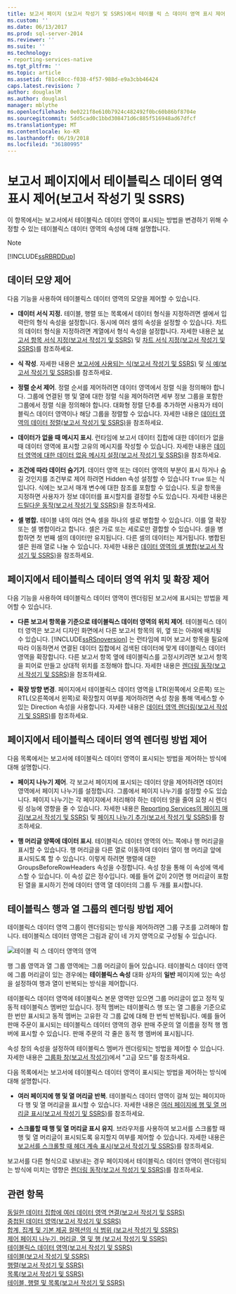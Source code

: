 ```yaml
---
title: 보고서 페이지 (보고서 작성기 및 SSRS)에서 테이블 릭 스 데이터 영역 표시 제어 | Microsoft Docs
ms.custom: ''
ms.date: 06/13/2017
ms.prod: sql-server-2014
ms.reviewer: ''
ms.suite: ''
ms.technology:
- reporting-services-native
ms.tgt_pltfrm: ''
ms.topic: article
ms.assetid: f81c48cc-f038-4f57-988d-e9a3cbb46424
caps.latest.revision: 7
author: douglaslM
ms.author: douglasl
manager: mblythe
ms.openlocfilehash: 0e0221f8e610b7924c482492f0bc60b86bf8704e
ms.sourcegitcommit: 5dd5cad0c1bbd308471d6c885f516948ad67dfcf
ms.translationtype: MT
ms.contentlocale: ko-KR
ms.lasthandoff: 06/19/2018
ms.locfileid: "36180995"
---
```

# <a name="controlling-the-tablix-data-region-display-on-a-report-page-report-builder-and-ssrs"></a>보고서 페이지에서 테이블릭스 데이터 영역 표시 제어(보고서 작성기 및 SSRS)
  이 항목에서는 보고서에서 테이블릭스 데이터 영역이 표시되는 방법을 변경하기 위해 수정할 수 있는 테이블릭스 데이터 영역의 속성에 대해 설명합니다.  
  
> [!NOTE]  
>  [!INCLUDE[ssRBRDDup](../../includes/ssrbrddup-md.md)]  
  
## <a name="controlling-the-appearance-of-data"></a>데이터 모양 제어  
 다음 기능을 사용하여 테이블릭스 데이터 영역의 모양을 제어할 수 있습니다.  
  
-   **데이터 서식 지정.** 테이블, 행렬 또는 목록에서 데이터 형식을 지정하려면 셀에서 입력란의 형식 속성을 설정합니다. 동시에 여러 셀의 속성을 설정할 수 있습니다. 차트의 데이터 형식을 지정하려면 계열에서 형식 속성을 설정합니다. 자세한 내용은 [보고서 항목 서식 지정&#40;보고서 작성기 및 SSRS&#41;](formatting-report-items-report-builder-and-ssrs.md) 및 [차트 서식 지정&#40;보고서 작성기 및 SSRS&#41;](formatting-a-chart-report-builder-and-ssrs.md)를 참조하세요.  
  
-   **식 작성**. 자세한 내용은 [보고서에 사용되는 식&#40;보고서 작성기 및 SSRS&#41;](expression-uses-in-reports-report-builder-and-ssrs.md) 및 [식 예&#40;보고서 작성기 및 SSRS&#41;](expression-examples-report-builder-and-ssrs.md)를 참조하세요.  
  
-   **정렬 순서 제어**. 정렬 순서를 제어하려면 데이터 영역에서 정렬 식을 정의해야 합니다. 그룹에 연결된 행 및 열에 대한 정렬 식을 제어하려면 세부 정보 그룹을 포함한 그룹에서 정렬 식을 정의해야 합니다. 대화형 정렬 단추를 추가하면 사용자가 테이블릭스 데이터 영역이나 해당 그룹을 정렬할 수 있습니다. 자세한 내용은 [데이터 영역의 데이터 정렬&#40;보고서 작성기 및 SSRS&#41;](sort-data-in-a-data-region-report-builder-and-ssrs.md)을 참조하세요.  
  
-   **데이터가 없을 때 메시지 표시**. 런타임에 보고서 데이터 집합에 대한 데이터가 없을 때 데이터 영역에 표시할 고유의 메시지를 작성할 수 있습니다. 자세한 내용은 [데이터 영역에 대한 데이터 없음 메시지 설정&#40;보고서 작성기 및 SSRS&#41;](../report-data/set-a-no-data-message-for-a-data-region-report-builder-and-ssrs.md)을 참조하세요.  
  
-   **조건에 따라 데이터 숨기기**. 데이터 영역 또는 데이터 영역의 부분이 표시 하거나 숨길 것인지를 조건부로 제어 하려면 Hidden 속성 설정할 수 있습니다 `True` 또는 식입니다. 식에는 보고서 매개 변수에 대한 참조를 포함할 수 있습니다. 토글 항목을 지정하면 사용자가 정보 데이터를 표시할지를 결정할 수도 있습니다. 자세한 내용은 [드릴다운 동작&#40;보고서 작성기 및 SSRS&#41;](drilldown-action-report-builder-and-ssrs.md)을 참조하세요.  
  
-   **셀 병합.** 테이블 내의 여러 연속 셀을 하나의 셀로 병합할 수 있습니다. 이를 열 확장 또는 셀 병합이라고 합니다. 셀은 가로 또는 세로로만 결합할 수 있습니다. 셀을 병합하면 첫 번째 셀의 데이터만 유지됩니다. 다른 셀의 데이터는 제거됩니다. 병합된 셀은 원래 열로 나눌 수 있습니다. 자세한 내용은 [데이터 영역의 셀 병합&#40;보고서 작성기 및 SSRS&#41;](merge-cells-in-a-data-region-report-builder-and-ssrs.md)을 참조하세요.  
  
## <a name="controlling-tablix-data-region-position-and-expansion-on-a-page"></a>페이지에서 테이블릭스 데이터 영역 위치 및 확장 제어  
 다음 기능을 사용하여 테이블릭스 데이터 영역이 렌더링된 보고서에 표시되는 방법을 제어할 수 있습니다.  
  
-   **다른 보고서 항목을 기준으로 테이블릭스 데이터 영역의 위치 제어**. 테이블릭스 데이터 영역은 보고서 디자인 화면에서 다른 보고서 항목의 위, 옆 또는 아래에 배치될 수 있습니다. [!INCLUDE[ssRSnoversion](../../includes/ssrsnoversion-md.md)] 는 런타임에 피어 보고서 항목을 필요에 따라 이동하면서 연결된 데이터 집합에서 검색된 데이터에 맞게 테이블릭스 데이터 영역을 확장합니다. 다른 보고서 항목 옆에 테이블릭스를 고정시키려면 보고서 항목을 피어로 만들고 상대적 위치를 조정해야 합니다. 자세한 내용은 [렌더링 동작&#40;보고서 작성기 및 SSRS&#41;](rendering-behaviors-report-builder-and-ssrs.md)을 참조하세요.  
  
-   **확장 방향 변경**. 페이지에서 테이블릭스 데이터 영역을 LTR(왼쪽에서 오른쪽) 또는 RTL(오른쪽에서 왼쪽)로 확장할지 여부를 제어하려면 속성 창을 통해 액세스할 수 있는 Direction 속성을 사용합니다. 자세한 내용은 [데이터 영역 렌더링&#40;보고서 작성기 및 SSRS&#41;](rendering-data-regions-report-builder-and-ssrs.md)를 참조하세요.  
  
## <a name="controlling-how-a-tablix-data-region-renders-on-a-page"></a>페이지에서 테이블릭스 데이터 영역 렌더링 방법 제어  
 다음 목록에서는 보고서에 테이블릭스 데이터 영역이 표시되는 방법을 제어하는 방식에 대해 설명합니다.  
  
-   **페이지 나누기 제어**. 각 보고서 페이지에 표시되는 데이터 양을 제어하려면 데이터 영역에서 페이지 나누기를 설정합니다. 그룹에서 페이지 나누기를 설정할 수도 있습니다. 페이지 나누기는 각 페이지에서 처리해야 하는 데이터 양을 줄여 요청 시 렌더링 성능에 영향을 줄 수 있습니다. 자세한 내용은 [Reporting Services의 페이지 매김&#40;보고서 작성기 및 SSRS&#41;](pagination-in-reporting-services-report-builder-and-ssrs.md) 및 [페이지 나누기 추가&#40;보고서 작성기 및 SSRS&#41;](add-a-page-break-report-builder-and-ssrs.md)를 참조하세요.  
  
-   **행 머리글 양쪽에 데이터 표시**. 테이블릭스 데이터 영역의 어느 쪽에나 행 머리글을 표시할 수 있습니다. 행 머리글을 다른 열로 이동하여 데이터 열이 행 머리글 앞에 표시되도록 할 수 있습니다. 이렇게 하려면 행렬에 대한 GroupsBeforeRowHeaders 속성을 수정합니다. 속성 창을 통해 이 속성에 액세스할 수 있습니다. 이 속성 값은 정수입니다. 예를 들어 값이 2이면 행 머리글이 포함된 열을 표시하기 전에 데이터 영역 열 데이터의 그룹 두 개를 표시합니다.  
  
## <a name="controlling-how-tablix-row-and-column-groups-render"></a>테이블릭스 행과 열 그룹의 렌더링 방법 제어  
 테이블릭스 데이터 영역 그룹이 렌더링되는 방식을 제어하려면 그룹 구조를 고려해야 합니다. 테이블릭스 데이터 영역은 그림과 같이 네 가지 영역으로 구성될 수 있습니다.  
  
 ![테이블 릭 스 데이터 영역의 영역](../media/rs-tablixareas.gif "테이블 릭 스 데이터 영역의 영역")  
  
 행 그룹 영역과 열 그룹 영역에는 그룹 머리글이 들어 있습니다. 테이블릭스 데이터 영역에 그룹 머리글이 있는 경우에는 **테이블릭스 속성** 대화 상자의 **일반** 페이지에 있는 속성을 설정하여 행과 열이 반복되는 방식을 제어합니다.  
  
 테이블릭스 데이터 영역에 테이블릭스 본문 영역만 있으면 그룹 머리글이 없고 정적 및 동적 테이블릭스 멤버만 있습니다. 정적 멤버는 테이블릭스 행 또는 열 그룹을 기준으로 한 번만 표시되고 동적 멤버는 고유한 각 그룹 값에 대해 한 번씩 반복됩니다. 예를 들어 판매 주문이 표시되는 테이블릭스 데이터 영역의 경우 판매 주문의 열 이름을 정적 행 멤버에 표시할 수 있습니다. 판매 주문의 각 줄은 동적 행 멤버에 표시됩니다.  
  
 속성 창의 속성을 설정하여 테이블릭스 멤버가 렌더링되는 방법을 제어할 수 있습니다. 자세한 내용은 [그룹화 창&#40;보고서 작성기&#41;](grouping-pane-report-builder.md)에서 "고급 모드"를 참조하세요.  
  
 다음 목록에서는 보고서에 테이블릭스 데이터 영역이 표시되는 방법을 제어하는 방식에 대해 설명합니다.  
  
-   **여러 페이지에 행 및 열 머리글 반복**. 테이블릭스 데이터 영역이 걸쳐 있는 페이지마다 행 및 열 머리글을 표시할 수 있습니다. 자세한 내용은 [여러 페이지에 행 및 열 머리글 표시&#40;보고서 작성기 및 SSRS&#41;](display-row-and-column-headers-on-multiple-pages-report-builder-and-ssrs.md)를 참조하세요.  
  
-   **스크롤할 때 행 및 열 머리글 표시 유지**. 브라우저를 사용하여 보고서를 스크롤할 때 행 및 열 머리글이 표시되도록 유지할지 여부를 제어할 수 있습니다. 자세한 내용은 [보고서를 스크롤할 때 헤더 계속 표시&#40;보고서 작성기 및 SSRS&#41;](keep-headers-visible-when-scrolling-through-a-report-report-builder-and-ssrs.md)를 참조하세요.  
  
 보고서를 다른 형식으로 내보내는 경우 페이지에서 테이블릭스 데이터 영역이 렌더링되는 방식에 미치는 영향은 [렌더링 동작&#40;보고서 작성기 및 SSRS&#41;](rendering-behaviors-report-builder-and-ssrs.md)를 참조하세요.  
  
## <a name="see-also"></a>관련 항목  
 [동일한 데이터 집합에 여러 데이터 영역 연결&#40;보고서 작성기 및 SSRS&#41;](linking-multiple-data-regions-to-the-same-dataset-report-builder-and-ssrs.md)   
 [중첩된 데이터 영역&#40;보고서 작성기 및 SSRS&#41;](nested-data-regions-report-builder-and-ssrs.md)   
 [합계, 집계 및 기본 제공 컬렉션의 식 범위 &#40;보고서 작성기 및 SSRS&#41;](expression-scope-for-totals-aggregates-and-built-in-collections.md)   
 [제어 페이지 나누기, 머리글, 열 및 행 &#40;보고서 작성기 및 SSRS&#41;](controlling-page-breaks-headings-columns-and-rows-report-builder-and-ssrs.md)   
 [테이블릭스 데이터 영역&#40;보고서 작성기 및 SSRS&#41;](../tablix-data-region-report-builder-and-ssrs.md)   
 [테이블&#40;보고서 작성기 및 SSRS&#41;](tables-report-builder-and-ssrs.md)   
 [행렬&#40;보고서 작성기 및 SSRS&#41;](create-a-matrix-report-builder-and-ssrs.md)   
 [목록&#40;보고서 작성기 및 SSRS&#41;](create-invoices-and-forms-with-lists-report-builder-and-ssrs.md)   
 [테이블, 행렬 및 목록&#40;보고서 작성기 및 SSRS&#41;](tables-matrices-and-lists-report-builder-and-ssrs.md)  
  
  